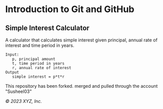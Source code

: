 # Introduction to Git and GitHub

## Simple Interest Calculator

A calculator that calculates simple interest given principal, annual rate of interest and time period in years.

```
Input:
   p, principal amount
   t, time period in years
   r, annual rate of interest
Output
   simple interest = p*t*r
```
This repository has been forked. merged and pulled through the account "Susheel03"

_© 2023 XYZ, Inc._
